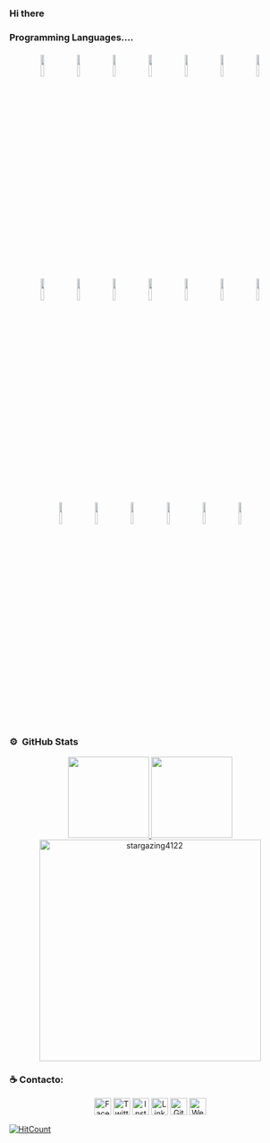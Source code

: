 
### Hi there 

### Programming Languages....  

<p align="center">
	<img width="10%" style="padding:5px" src="https://cdn.icon-icons.com/icons2/2107/PNG/512/file_type_light_solidity_icon_130436.png"/>
	<img width="10%" style="padding:5px" src="https://cdn.icon-icons.com/icons2/2148/PNG/512/truffle_icon_131920.png"/>
	<img width="10%" style="padding:5px" src="https://cdn.icon-icons.com/icons2/2415/PNG/512/react_original_logo_icon_146374.png"/>
	<img width="10%" style="padding:5px" src="https://cdn.icon-icons.com/icons2/691/PNG/512/google_firebase_icon-icons.com_61475.png"/>
	<img width="10%" style="padding:5px" src="https://icon-icons.com/icons2/2107/PNG/256/file_type_typescript_official_icon_130107.png"/>
	<img width="10%" style="padding:5px" src="https://img.icons8.com/color/480/000000/javascript.png"/>
	<img width="10%" style="padding:5px" src="https://img.icons8.com/color/480/000000/css3.png"/>
	<img width="10%" style="padding:5px" src="https://img.icons8.com/color/480/000000/sass.png"/>
	<img width="10%" style="padding:5px" src="https://cdn.icon-icons.com/icons2/2415/PNG/512/bootstrap_plain_logo_icon_146619.png"/>
	<img width="10%" style="padding:5px" src="https://img.icons8.com/color/480/000000/git.png"/>
	<img width="10%" style="padding:5px" src="https://cdn.icon-icons.com/icons2/2107/PNG/512/file_type_node_icon_130301.png"/>
	<img width="10%" style="padding:5px" src="https://cdn.icon-icons.com/icons2/2415/PNG/512/mongodb_original_logo_icon_146424.png"/>
	<img width="10%" style="padding:5px" src="https://img.icons8.com/color/480/000000/postgreesql.png"/>
	<img width="10%" style="padding:5px" src="https://upload.wikimedia.org/wikipedia/commons/thumb/8/8e/Nextjs-logo.svg/800px-Nextjs-logo.svg.png"/>
	<img width="10%" style="padding:5px"  src="https://img.icons8.com/color/480/000000/webpack.png"/>
	<img width="10%" style="padding:5px" src="https://www.docker.com/sites/default/files/d8/2019-07/Moby-logo.png"/>
	<img width="10%" style="padding:5px" src="https://cdn.icon-icons.com/icons2/2107/PNG/512/file_type_tailwind_icon_130128.png"/>
	<img width="10%" style="padding:5px" src="https://img.icons8.com/color/480/000000/material-ui.png"/>
	<img width="10%" style="padding:5px" src="https://img.icons8.com/color/480/000000/html-5.png"/>
	<img width="10%" style="padding:5px" src="https://cdn.icon-icons.com/icons2/2699/PNG/512/ethereum_logo_icon_171173.png"/>

	
	
</p>


### ⚙️ &nbsp;GitHub Stats
<p align="center">
<a href="https://github.com/stargazing4122">
  <img height="145em" src="https://github-readme-stats.vercel.app/api?username=stargazing4122&show_icons=true&theme=radical" />
  <img height="145em" src="https://github-readme-stats-eight-theta.vercel.app/api/top-langs/?username=stargazing4122&theme=radical&layout=compact" />
  <img align="center" width=396 src="https://github-readme-streak-stats.herokuapp.com/?user=stargazing4122&theme=radical" alt="stargazing4122" />
</a>
	
</p>

### :coffee: Contacto: 
<p align="center">
<a href="https://www.facebook.com/stargazing4122" target="_blank"><img src="https://raw.githubusercontent.com/arturssmirnovs/arturssmirnovs/master/fb.png" alt="Facebook" width="30"></a>
<a href="https://twitter.com/stargazing4122" target="_blank"><img src="https://raw.githubusercontent.com/arturssmirnovs/arturssmirnovs/master/tw.png" alt="Twitter" width="30"></a>
<a href="https://www.instagram.com/stargazing4122/" target="_blank"><img src="https://raw.githubusercontent.com/arturssmirnovs/arturssmirnovs/master/ig.png" alt="Instagram" width="30"></a>
<a href="https://www.linkedin.com/in/jaden-gomez-graus-1457971ba/" target="_blank"><img src="https://raw.githubusercontent.com/arturssmirnovs/arturssmirnovs/master/in.png" alt="LinkedIn" width="30"></a>
<a href="https://github.com/stargazing4122" target="_blank"><img src="https://raw.githubusercontent.com/arturssmirnovs/arturssmirnovs/master/git.png" alt="GitHub" width="30"></a>
<a href="https://arturio.dev/" target="_blank"><img src="https://raw.githubusercontent.com/arturssmirnovs/arturssmirnovs/master/www.png" alt="Website" width="30"></a>
	

<!-- ![visitas](https://visitor-badge.glitch.me/badge?page_id=ALAWA2020/ALAWA2020) -->
[![HitCount](https://views.whatilearened.today/views/github/stargazing4122/creative-profile-readme.svg)](https://github.com/stargazing4122/creative-profile-readme)

<!--
<img width="10%" style="padding:5px" src="https://img.icons8.com/color/48/000000/amazon-web-services.png"/>
<img width="10%" style="padding:5px" src="https://upload.wikimedia.org/wikipedia/commons/thumb/9/9a/Laravel.svg/1200px-Laravel.svg.png"/>
<img width="10%" style="padding:5px" src="https://img.icons8.com/officexs/480/000000/php-logo.png"/>
<img width="10%" style="padding:5px" src="https://cdn.icon-icons.com/icons2/122/PNG/512/wordpress_socialnetwork_20004.png"/>
<img width="10%" style="padding:5px" src="https://cdn.icon-icons.com/icons2/2107/PNG/512/file_type_angular_icon_130754.png"/>
<img width="10%" style="padding:5px" src="https://img.icons8.com/color/480/000000/python.png"/>
<img width="10%" style="padding:5px" src="https://img.icons8.com/color/480/000000/java-coffee-cup-logo.png"/>
<img width="10%" style="padding:5px" src="https://img.icons8.com/color/480/000000/spring-logo.png"/>
<img width="10%" style="padding:5px" src="https://cdn.icon-icons.com/icons2/2415/PNG/512/mysql_original_wordmark_logo_icon_146417.png"/>
<img width="10%" style="padding:5px" src="https://cdn.icon-icons.com/icons2/2107/PNG/512/file_type_jupyter_icon_130494.png"/>
<img width="10%" style="padding:5px" src="https://img.icons8.com/color/48/000000/tensorflow.png"/>
<img width="10%" style="padding:5px" src="https://img.icons8.com/color/480/000000/python.png"/>
<img width="10%" style="padding:5px" src="https://cdn.icon-icons.com/icons2/2107/PNG/512/file_type_django_icon_130645.png"/>
<img width="10%" style="padding:5px" src="https://cdn.icon-icons.com/icons2/2699/PNG/512/r_project_official_logo_icon_170811.png"/>
	-->


